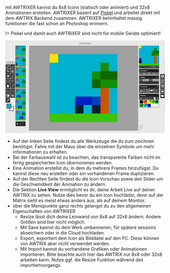 mit AWTRIXER kannst du 8x8 Icons (statisch oder animiert) und 32x8 Animationen erstellen.
AWTRIXER basiert auf [Piskel](https://www.piskelapp.com/) und arbeitet direkt mit dem AWTRIX Backend zusammen.
AWTRIXER behinhaltet massig funktionen die fast schon an Photoshop erinnern.

!> Piskel und damit auch AWTRIXER sind nicht für mobile Geräte optimiert!

  <div align=center>
  <img width="1000" src="de-de\assets\creator.gif"/>
  </div>

  - Auf der linken Seite findest du alle Werkzeuge die du zum zeichnen benötigst. Fahre mit der Maus über die einzelnen Symbole um mehr informationen zu erhalten.
  - Bei der Farbauswahl ist zu beachten, das transparente Farben nicht im fertig gespeicherten Icon übernommen werden.
  - Eine Animation erstellst du, in dem du mehrere Frames hinzufügst. Du kannst diese neu erstellen oder ein vorhandenen Frame duplizieren.
  - Auf der Rechten Seite findest du die Icon Vorschau sowie den Slider um die Geschwindikeit der Animation zu ändern.
  - Die Sektion **Live View** ermöglicht es dir, deine Arbeit Live auf deiner AWTRIX zu sehen. Nutze dies bevor du ein Icon hochlädst, denn auf der Matrix sieht es meist etwas anders aus, als auf deinem Montior.
  - über die Menüpunkte ganz rechts gelangst du zu den allgemeinen Eigenschaften von AWTRIXER
    - Resize lässt dich deine Leinwand von 8x8 auf 32x8 ändern. Andere Größen sind hier nicht möglich.
    - Mit Save kannst du dein Werk umbennenen, für spätere sessions abseichern oder in die Cloud hochladen.
    - Export, exportiert dein Icon als Bilddatei auf den PC. Diese können von AWTRIX aber nicht verwendet werden.
    - Mit Import kannst du vorhandene Grafiken oder Animationen importieren. Bitte beachte auch hier das AWTRIX nur 8x8 oder 32x8 arbeiten kann. Nutze ggf. die Resize Funktion während des importiertvorgangs.